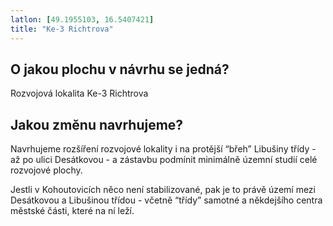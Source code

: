 ```yaml
---
latlon: [49.1955103, 16.5407421]
title: "Ke-3 Richtrova"
---
```


## O jakou plochu v návrhu se jedná?

Rozvojová lokalita Ke-3 Richtrova

## Jakou změnu navrhujeme?

Navrhujeme rozšíření rozvojové lokality i na protější “břeh” Libušiny třídy - až po ulici Desátkovou - a zástavbu podmínit minimálně územní studií celé rozvojové plochy.

Jestli v Kohoutovicích něco není stabilizované, pak je to právě území mezi Desátkovou a Libušinou třídou - včetně “třídy” samotné a někdejšího centra městské části, které na ní leží.
